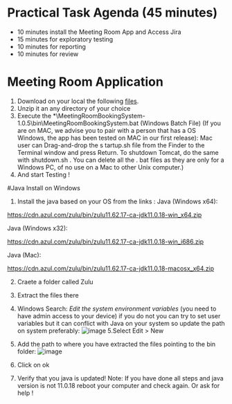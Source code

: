 
# Practical Task Agenda (45 minutes)
- 10 minutes install the Meeting Room App and Access Jira
- 15 minutes for exploratory testing
- 10 minutes for reporting
- 10 minutes for review



# Meeting Room Application
1. Download on your local the following [files](https://drive.google.com/drive/folders/14XM_JqFDCtebBuaN4HYO_yu6MEJnlJW2?usp=share_link).
2. Unzip it an any directory of your choice
3. Execute the *\MeetingRoomBookingSystem-1.0.5\bin\MeetingRoomBookingSystem.bat (Windows Batch File)
(If you are on MAC, we advise you to pair with a  person that has a OS Windows, the app has been tested on MAC in our first release): 
Mac user can Drag-and-drop the s tartup.sh file from the Finder to the Terminal window and press Return. To shutdown Tomcat, do the same with shutdown.sh . You can delete all the . bat files as they are only for a Windows PC, of no use on a Mac to other Unix computer.)
4. And start Testing !


#Java Install on Windows
1. Install the java based on your OS from the links : 
Java (Windows x64): ​

https://cdn.azul.com/zulu/bin/zulu11.62.17-ca-jdk11.0.18-win_x64.zip ​

Java (Windows x32): ​

https://cdn.azul.com/zulu/bin/zulu11.62.17-ca-jdk11.0.18-win_i686.zip ​

Java (Mac): ​

https://cdn.azul.com/zulu/bin/zulu11.62.17-ca-jdk11.0.18-macosx_x64.zip

2. Craete a folder called Zulu
3. Extract the files there
4. Windows Search: *Edit the system environment variables* (you need to have admin access to your device)
if you do not you can try to set user variables but it can conflict with Java on your system so update the path on system preferably:
![image](https://user-images.githubusercontent.com/124145498/216069037-564915cd-e698-42ce-8f8f-acadfca344a9.png)
5.Select Edit > New
6. Add the path to where you have extracted the files pointing to the bin folder:
![image](https://user-images.githubusercontent.com/124145498/216070660-ccb1e768-8d1d-43f4-af51-9fec796a2b35.png)

7. Click on ok
8. Verify that you java is updated!
Note: If you have done all steps and java version is not 11.0.18 reboot your computer and check again. Or ask for help !










